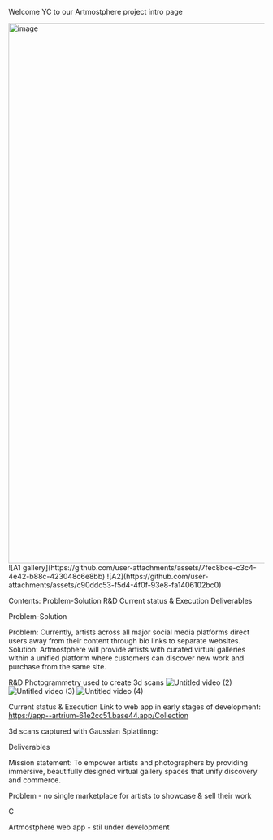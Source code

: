 

Welcome YC to our Artmostphere project intro page

<img width="1254" height="1064" alt="image" src="https://github.com/user-attachments/assets/e183969b-e77b-4abe-b444-e73aad4c0f2b" />
![A1 gallery](https://github.com/user-attachments/assets/7fec8bce-c3c4-4e42-b88c-423048c6e8bb) ![A2](https://github.com/user-attachments/assets/c90ddc53-f5d4-4f0f-93e8-fa1406102bc0)


Contents:
Problem-Solution
R&D
Current status & Execution
Deliverables




Problem-Solution

Problem: Currently, artists across all major social media platforms direct users away from their content through bio links to separate websites. 
Solution: Artmostphere will provide artists with curated virtual galleries within a unified platform where customers can discover new work and purchase from the same site.


R&D
Photogrammetry used to create 3d scans 
![Untitled video (2)](https://github.com/user-attachments/assets/581af5ee-4526-4812-98ef-e84f2e3bd8d4)
![Untitled video (3)](https://github.com/user-attachments/assets/5c0f00f2-cd73-4f1e-9fc5-395b52b5d661)
![Untitled video (4)](https://github.com/user-attachments/assets/2b7448b2-2561-4dc3-a3a0-92e13ad8dc4a)




Current status & Execution 
Link to web app in early stages of development: 
https://app--artrium-61e2cc51.base44.app/Collection

3d scans captured with Gaussian Splattinng:


Deliverables






Mission statement:
To empower artists and photographers by providing immersive, beautifully designed virtual gallery spaces that unify discovery and commerce.


Problem - no single marketplace for artists to showcase & sell their work

C


Artmostphere web app - stil under development
